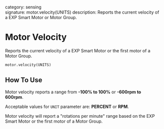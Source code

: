 category: sensing  
signature: motor.velocity(UNITS)
description: Reports the current velocity of a EXP Smart Motor or Motor Group.

# Motor Velocity

Reports the current velocity of a EXP Smart Motor or the first motor of a Motor Group.

```python
motor.velocity(UNITS)
```

## How To Use

Motor velocity reports a range from **-100% to 100%** or **-600rpm to 600rpm**.

Acceptable values for `UNIT` parameter are: **PERCENT** or **RPM**.

Motor velocity will report a "rotations per minute" range based on the EXP Smart Motor or the first motor of a Motor Group.

<advanced>
</advanced>
